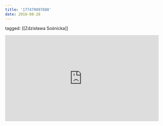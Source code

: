 ```yaml
---
title: '177479097888'
date: 2018-08-28
---
```

tagged: [[Zdzisława Sośnicka]]
<iframe allow="accelerometer; autoplay; clipboard-write; encrypted-media; gyroscope; picture-in-picture" allowfullscreen="" frameborder="0" height="281" id="youtube_iframe" src="https://www.youtube.com/embed/XeO7cQLpbyY?feature=oembed&amp;enablejsapi=1&amp;origin=https://safe.txmblr.com&amp;wmode=opaque" width="500"></iframe>